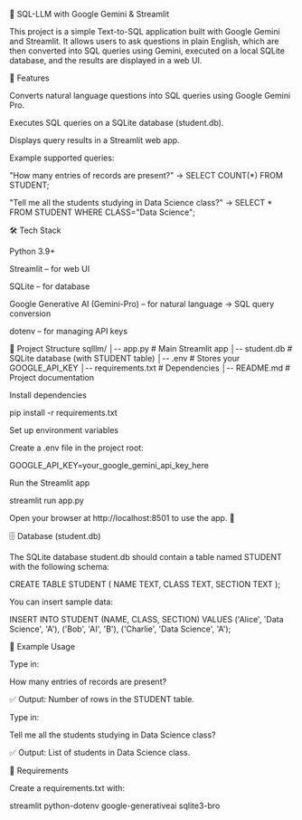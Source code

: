 🧠 SQL-LLM with Google Gemini & Streamlit

This project is a simple Text-to-SQL application built with Google Gemini and Streamlit. It allows users to ask questions in plain English, which are then converted into SQL queries using Gemini, executed on a local SQLite database, and the results are displayed in a web UI.

🚀 Features

Converts natural language questions into SQL queries using Google Gemini Pro.

Executes SQL queries on a SQLite database (student.db).

Displays query results in a Streamlit web app.

Example supported queries:

"How many entries of records are present?" → SELECT COUNT(*) FROM STUDENT;

"Tell me all the students studying in Data Science class?" → SELECT * FROM STUDENT WHERE CLASS="Data Science";

🛠️ Tech Stack

Python 3.9+

Streamlit – for web UI

SQLite – for database

Google Generative AI (Gemini-Pro) – for natural language → SQL query conversion

dotenv – for managing API keys

📂 Project Structure
sqlllm/
│-- app.py                # Main Streamlit app
│-- student.db            # SQLite database (with STUDENT table)
│-- .env                  # Stores your GOOGLE_API_KEY
│-- requirements.txt      # Dependencies
│-- README.md             # Project documentation



Install dependencies

pip install -r requirements.txt


Set up environment variables

Create a .env file in the project root:

GOOGLE_API_KEY=your_google_gemini_api_key_here


Run the Streamlit app

streamlit run app.py


Open your browser at http://localhost:8501 to use the app. 🎉

🗄️ Database (student.db)

The SQLite database student.db should contain a table named STUDENT with the following schema:

CREATE TABLE STUDENT (
    NAME TEXT,
    CLASS TEXT,
    SECTION TEXT
);


You can insert sample data:

INSERT INTO STUDENT (NAME, CLASS, SECTION) 
VALUES ('Alice', 'Data Science', 'A'),
       ('Bob', 'AI', 'B'),
       ('Charlie', 'Data Science', 'A');

📌 Example Usage

Type in:

How many entries of records are present?


✅ Output: Number of rows in the STUDENT table.

Type in:

Tell me all the students studying in Data Science class?


✅ Output: List of students in Data Science class.

📜 Requirements

Create a requirements.txt with:

streamlit
python-dotenv
google-generativeai
sqlite3-bro
